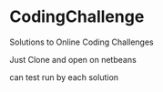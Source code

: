 # CodingChallenge
Solutions to Online Coding Challenges

Just Clone and open on netbeans

can test run by each solution
